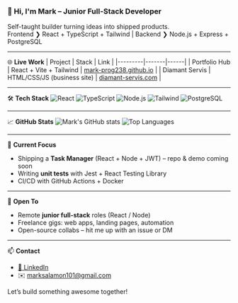 ### 👋 Hi, I'm Mark – Junior Full-Stack Developer

Self-taught builder turning ideas into shipped products.  
Frontend ❯ React + TypeScript + Tailwind | Backend ❯ Node.js + Express + PostgreSQL

---

🌐 **Live Work**
| Project | Stack | Link |
|---------|-------|------|
| Portfolio Hub | React + Vite + Tailwind | [mark-prog238.github.io](https://mark-prog238.github.io) |
| Diamant Servis | HTML/CSS/JS (business site) | [diamant-servis.com](https://diamant-servis.com) |

---

🛠️ **Tech Stack**
![React](https://img.shields.io/badge/-React-61DAFB?logo=react&logoColor=black)
![TypeScript](https://img.shields.io/badge/-TypeScript-3178C6?logo=typescript&logoColor=white)
![Node.js](https://img.shields.io/badge/-Node.js-339933?logo=node.js&logoColor=white)
![Tailwind](https://img.shields.io/badge/-Tailwind-06B6D4?logo=tailwindcss&logoColor=white)
![PostgreSQL](https://img.shields.io/badge/-PostgreSQL-4169E1?logo=postgresql&logoColor=white)

---

📈 **GitHub Stats**
![Mark's GitHub stats](https://github-readme-stats.vercel.app/api?username=Mark-Prog238&show_icons=true&theme=radical)
![Top Languages](https://github-readme-stats.vercel.app/api/top-langs/?username=Mark-Prog238&layout=compact&theme=radical)

---

🎯 **Current Focus**
- Shipping a **Task Manager** (React + Node + JWT) – repo & demo coming soon
- Writing **unit tests** with Jest + React Testing Library
- CI/CD with GitHub Actions + Docker

---

🤝 **Open To**
- Remote **junior full-stack** roles (React / Node)
- Freelance gigs: web apps, landing pages, automation
- Open-source collabs – hit me up with an issue or DM

---

📫 **Contact**
- [💼 LinkedIn](https://www.linkedin.com/in/mark-salamon-b8a09435a/)
- ✉️ marksalamon101@gmail.com

Let’s build something awesome together!
